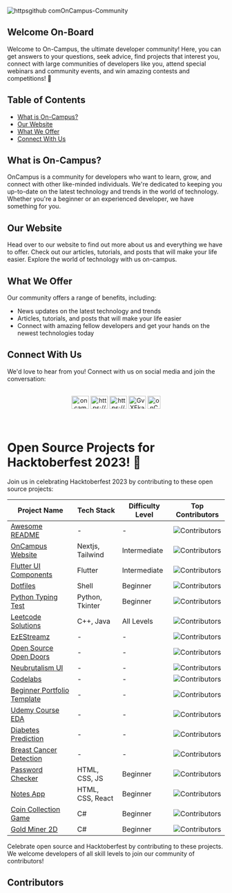 <!--<p align="center">  
  <a href="">  
    <img alt="On-Campus" src="https://avatars.githubusercontent.com/u/116508440?s=200&v=4" width="125" />  
  </a>  
</p>  
<p align="center">  
    <img src="https://readme-typing-svg.demolab.com?font=Helvetica&weight=600&size=70&duration=3000&pause=1000&color=FF454F&center=true&vCenter=true&width=700&height=100&lines=Welcome+On-Board;Welcome+On-Campus" alt="OnCampus" />  
</p> -->


![httpsgithub comOnCampus-Community](https://github.com/OnCampus-Community/.github/assets/114334475/42d8a2a1-b8d2-4f41-810a-84641209909f)

## Welcome On-Board

<p> 
  Welcome to On-Campus, the ultimate developer community! Here, you can get answers to your questions, seek advice, find projects that interest you, connect with large communities of developers like you, attend special webinars and community events, and win amazing contests and competitions! 🤟
</p>

## Table of Contents

- [What is On-Campus?](#what-is-on-campus)
- [Our Website](#our-website)
- [What We Offer](#what-we-offer)
- [Connect With Us](#connect-with-us)

## What is On-Campus?

<p> 
  OnCampus is a community for developers who want to learn, grow, and connect with other like-minded individuals. We're dedicated to keeping you up-to-date on the latest technology and trends in the world of technology. Whether you're a beginner or an experienced developer, we have something for you.
</p>

## Our Website

<p> 
  Head over to our website to find out more about us and everything we have to offer. Check out our articles, tutorials, and posts that will make your life easier. Explore the world of technology with us on-campus.
</p>

## What We Offer

Our community offers a range of benefits, including:

  <ul>
    <li>News updates on the latest technology and trends</li>
    <li>Articles, tutorials, and posts that will make your life easier</li>
    <li>Connect with amazing fellow developers and get your hands on the newest technologies today</li>
  </ul>

## Connect With Us

<p>
  We'd love to hear from you! Connect with us on social media and join the conversation:
  <br><br>

<p align="center">
  <a href="https://twitter.com/oncampus_in" target="_blank"><img src="https://raw.githubusercontent.com/rahuldkjain/github-profile-readme-generator/master/src/images/icons/Social/twitter.svg" alt="oncampus_in" height="30" width="40" /></a>
  <a href="https://linkedin.com/in/https://www.linkedin.com/company/82527819/admin/" target="_blank"><img src="https://raw.githubusercontent.com/rahuldkjain/github-profile-readme-generator/master/src/images/icons/Social/linked-in-alt.svg" alt="https://www.linkedin.com/company/82527819/admin/" height="30" width="40" /></a>
  <a href="https://www.instagram.com/oncampus_official/" target="_blank"><img src="https://raw.githubusercontent.com/rahuldkjain/github-profile-readme-generator/master/src/images/icons/Social/instagram.svg" alt="https://www.instagram.com/oncampus_official/?hl=en" height="30" width="40" /></a>
  <a href="https://discord.gg/GvXEkaQr8e" target="_blank"><img src="https://raw.githubusercontent.com/rahuldkjain/github-profile-readme-generator/master/src/images/icons/Social/discord.svg" alt="GvXEkaQr8e" height="30" width="40" /></a>
  <a href="https://www.reddit.com/user/onCampus_official" target="_blank"><img src="https://raw.githubusercontent.com/rahuldkjain/github-profile-readme-generator/master/src/images/icons/Social/reddit.svg" alt="onCampus_official" height="30" width="30" /></a>
</p>

<br>

# Open Source Projects for Hacktoberfest 2023! 🎉

Join us in celebrating Hacktoberfest 2023 by contributing to these open source projects:

| **Project Name**                                                                                 | **Tech Stack**        | **Difficulty Level** | **Top Contributors**                                                                             |
| ------------------------------------------------------------------------------------------------ | --------------------- | -------------------- | ------------------------------------------------------------------------------------------------ |
| [Awesome README](https://github.com/OnCampus-Community/Awesome-README)                           | -                     | -                    | ![Contributors](https://contrib.rocks/image?repo=OnCampus-Community/Awesome-README)              |
| [OnCampus Website](https://github.com/OnCampus-Community/oncampus-official)                       | Nextjs, Tailwind | Intermediate             | ![Contributors](https://contrib.rocks/image?repo=OnCampus-Community/oncampus-official)            |
| [Flutter UI Components](https://github.com/OnCampus-Community/Flutter-UI-Components)             | Flutter               | Intermediate         | ![Contributors](https://contrib.rocks/image?repo=OnCampus-Community/Flutter-UI-Components)       |
| [Dotfiles](https://github.com/OnCampus-Community/Dotfiles)                                       | Shell                 | Beginner             | ![Contributors](https://contrib.rocks/image?repo=OnCampus-Community/Dotfiles)                    |
| [Python Typing Test](https://github.com/OnCampus-Community/Python-Typing-Test)                   | Python, Tkinter       | Beginner             | ![Contributors](https://contrib.rocks/image?repo=OnCampus-Community/Python-Typing-Test)          |
| [Leetcode Solutions](https://github.com/OnCampus-Community/LeetCode-Solutions)                   | C++, Java                | All Levels           | ![Contributors](https://contrib.rocks/image?repo=OnCampus-Community/LeetCode-Solutions)          |
| [EzEStreamz](https://github.com/OnCampus-Community/EzEStreamz)                                   | -                     | -                    | ![Contributors](https://contrib.rocks/image?repo=OnCampus-Community/EzEStreamz)                  |
| [Open Source Open Doors](https://github.com/OnCampus-Community/open-source-open-doors)           | -                     | -                    | ![Contributors](https://contrib.rocks/image?repo=OnCampus-Community/open-source-open-doors)      |
| [Neubrutalism UI](https://github.com/OnCampus-Community/neubrutalism_ui)                         | -                     | -                    | ![Contributors](https://contrib.rocks/image?repo=OnCampus-Community/neubrutalism_ui)             |
| [Codelabs](https://github.com/OnCampus-Community/codelabs)                                       | -                     | -                    | ![Contributors](https://contrib.rocks/image?repo=OnCampus-Community/codelabs)                    |
| [Beginner Portfolio Template](https://github.com/OnCampus-Community/beginner-portfolio-template) | -                     | -                    | ![Contributors](https://contrib.rocks/image?repo=OnCampus-Community/beginner-portfolio-template) |
| [Udemy Course EDA](https://github.com/OnCampus-Community/Udemy-Course-EDA)                       | -                     | -                    | ![Contributors](https://contrib.rocks/image?repo=OnCampus-Community/Udemy-Course-EDA)            |
| [Diabetes Prediction](https://github.com/OnCampus-Community/Diabetes-Prediction)                 | -                     | -                    | ![Contributors](https://contrib.rocks/image?repo=OnCampus-Community/Diabetes-Prediction)         |
| [Breast Cancer Detection](https://github.com/OnCampus-Community/Breast-Cancer-Detection)         | -                     | -                    | ![Contributors](https://contrib.rocks/image?repo=OnCampus-Community/Breast-Cancer-Detection)     |
| [Password Checker](https://github.com/OnCampus-Community/Password-Generator-and-teller)          | HTML, CSS, JS         | Beginner             | ![Contributors](https://contrib.rocks/image?repo=OnCampus-Community/Password-Generator-and-teller)|
| [Notes App](https://github.com/OnCampus-Community/Notes-Book)                                    | HTML, CSS, React      | Beginner             | ![Contributors](https://contrib.rocks/image?repo=OnCampus-Community/Notes-Book)                 |
| [Coin Collection Game](https://github.com/OnCampus-Community/CoinCollection)                     | C#                    | Beginner             | ![Contributors](https://contrib.rocks/image?repo=OnCampus-Community/CoinCollection)             |
| [Gold Miner 2D](https://github.com/OnCampus-Community/GoldMinner2D)                              | C#                    | Beginner             | ![Contributors](https://contrib.rocks/image?repo=OnCampus-Community/GoldMinner2D)                | 

Celebrate open source and Hacktoberfest by contributing to these projects. We welcome developers of all skill levels to join our community of contributors!

## Contributors

<!-- ALL-CONTRIBUTORS-LIST:START - Do not remove or modify this section -->
<!-- prettier-ignore-start -->
<!-- markdownlint-disable -->

<!-- markdownlint-restore -->
<!-- prettier-ignore-end -->

<!-- ALL-CONTRIBUTORS-LIST:END -->
